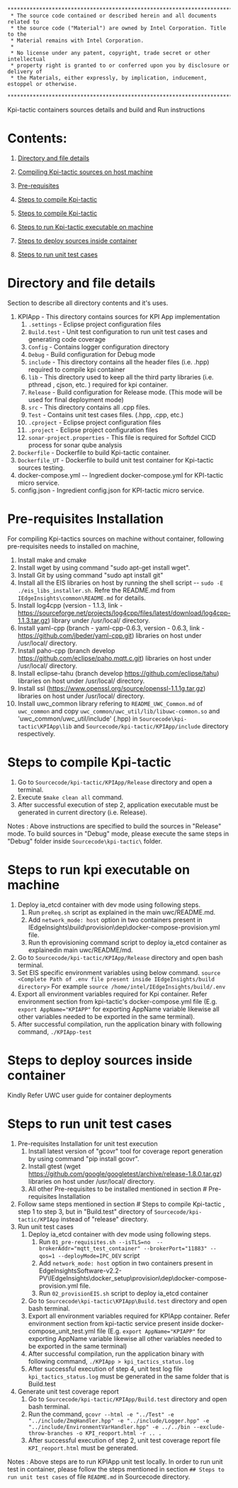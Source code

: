 ```
********************************************************************************************************************
 * The source code contained or described herein and all documents related to
 * the source code ("Material") are owned by Intel Corporation. Title to the
 * Material remains with Intel Corporation.
 *
 * No license under any patent, copyright, trade secret or other intellectual
 * property right is granted to or conferred upon you by disclosure or delivery of
 * the Materials, either expressly, by implication, inducement, estoppel or otherwise.
 **********************************************************************************************************************
```

Kpi-tactic containers sources details and build and Run instructions

# Contents:

1. [Directory and file details](#All-internal-directory-file-details)

2. [Compiling Kpi-tactic sources on host machine](#Compiling-sources)

3. [Pre-requisites](#Pre-requisites-Installation)

4. [Steps to compile Kpi-tactic](#Steps-to-compile-Kpi-tactic)

5. [Steps to compile Kpi-tactic](#Steps-to-compile-Kpi-tactic)

6. [Steps to run Kpi-tactic executable on machine](#Steps-to-run-Kpi-tactic-executable-on-machine)

7. [Steps to deploy sources inside container](#Steps-to-deploy-sources-inside-container)

8. [Steps to run unit test cases](#Steps-to-run-unit-testcases)


# Directory and file details
Section to describe all directory contents and it's uses.

1. KPIApp - This directory contains sources for KPI App implementation 
	1. `.settings` - Eclipse project configuration files
	2. `Build.test` - Unit test configuration to run unit test cases and generating code coverage
	3. `Config` - Contains logger configuration directory
	4. `Debug` - Build configuration for Debug mode
	5. `include` - This directory contains all the header files (i.e. .hpp) required to compile kpi container
	6. `lib` - This directory used to keep all the third party libraries (i.e. pthread , cjson, etc. ) required for kpi container. 
	7. `Release` - Build configuration for Release mode. (This mode will be used for final deployment mode)
	8. `src` - This directory contains all .cpp files.
	9. `Test` - Contains unit test cases files. (.hpp, .cpp, etc.)
	10. `.cproject` - Eclipse project configuration files
	11. `.project` - Eclipse project configuration files
	12. `sonar-project.properties` - This file is required for Softdel CICD process for sonar qube analysis
2. `Dockerfile` - Dockerfile to build Kpi-tactic container.
3. `Dockerfile_UT` - Dockerfile to build unit test container for Kpi-tactic sources testing.
4. docker-compose.yml -- Ingredient docker-compose.yml for KPI-tactic micro service.
5. config.json - Ingredient config.json for KPI-tactic micro service.

# Pre-requisites Installation

For compiling Kpi-tactics sources on machine without container, following pre-requisites needs to installed on machine,
1. Install make and cmake
2. Install wget by using command "sudo apt-get install wget".
3. Install Git by using command "sudo apt install git"
4. Install all the EIS libraries on host by running the shell script -- `sudo -E ./eis_libs_installer.sh`. Refre the README.md from  `IEdgeInsights\common\README.md` for details.
5. Install log4cpp (version - 1.1.3, link - https://sourceforge.net/projects/log4cpp/files/latest/download/log4cpp-1.1.3.tar.gz) library under /usr/local/ directory.
6. Install yaml-cpp (branch - yaml-cpp-0.6.3, version - 0.6.3, link - https://github.com/jbeder/yaml-cpp.git) libraries on host under /usr/local/ directory.
7. Install paho-cpp (branch develop https://github.com/eclipse/paho.mqtt.c.git) libraries on host under /usr/local/ directory.
8. Install eclipse-tahu (branch develop https://github.com/eclipse/tahu) libraries on host under /usr/local/ directory.
9. Install ssl (https://www.openssl.org/source/openssl-1.1.1g.tar.gz) libraries on host under /usr/local/ directory.
10. Install uwc_common library refering to `README_UWC_Common.md` of `uwc_common` and copy `uwc_common/uwc_util/lib/libuwc-common.so` and 'uwc_common/uwc_util/include' (.hpp) in `Sourcecode\kpi-tactic\KPIApp\lib` and `Sourcecode/kpi-tactic/KPIApp/include` directory respectively.

# Steps to compile Kpi-tactic

1. Go to `Sourcecode/kpi-tactic/KPIApp/Release` directory and open a terminal.
2. Execute `$make clean all` command.
3. After successful execution of step 2, application executable must be generated in current directory (i.e. Release).

Notes : Above instructions are specified to build the sources in "Release" mode. To build sources in "Debug" mode, please execute the same steps in "Debug" folder inside `Sourcecode\kpi-tactic\` folder.

# Steps to run kpi executable on machine
1. Deploy ia_etcd container with dev mode using following steps. 
	1. Run `preReq.sh` script as explained in the main uwc/README.md.
	2. Add `network_mode: host` option in two containers present in IEdgeInsights\build\provision\dep\docker-compose-provision.yml file.
	3. Run th eprovisioning command script to deploy ia_etcd container as explainedin main uwc/README/md.
2. Go to `Sourcecode/kpi-tactic/KPIApp/Release` directory and open bash terminal.
3. Set EIS specific environment variables using below command.
	`source <Complete Path of .env file present inside IEdgeInsights/build directory>`
	For example `source /home/intel/IEdgeInsights/build/.env`
4. Export all environment variables required for Kpi container. Refer environment section from kpi-tactic's docker-compose.yml file (E.g. `export AppName="KPIAPP"` for exporting AppName variable likewise all other variables needed to be exported in the same terminal).
5. After successful compilation, run the application binary with following command,
	`./KPIApp-test`

# Steps to deploy sources inside container
Kindly Refer UWC user guide for container deployments

# Steps to run unit test cases
1. Pre-requisites Installation for unit test execution
    1. Install latest version of "gcovr" tool for coverage report generation by using command "pip install gcovr".
    2. Install gtest (wget https://github.com/google/googletest/archive/release-1.8.0.tar.gz) libraries on host under /usr/local/ directory.
    3. All other Pre-requisites to be installed mentioned in section # Pre-requisites Installation
2. Follow same steps mentioned in section # Steps to compile Kpi-tactic , step 1 to step 3, but in "Build.test" directory of `Sourcecode/kpi-tactic/KPIApp` instead of "release" directory.
3. Run unit test cases
    1. Deploy ia_etcd container with dev mode using following steps. 
        1. Run `01_pre-requisites.sh --isTLS=no  --brokerAddr="mqtt_test_container" --brokerPort="11883" --qos=1 --deployMode=IPC_DEV` script
        2. Add `network_mode: host` option in two containers present in EdgeInsightsSoftware-v2.2-PV\IEdgeInsights\docker_setup\provision\dep\docker-compose-provision.yml file. 
        3. Run `02_provisionEIS.sh` script to deploy ia_etcd container
    2. Go to `Sourcecode\kpi-tactic\KPIApp\Build.test` directory and open bash terminal.
    3. Export all environment variables required for KPIApp container. Refer environment section from kpi-tactic service present inside docker-compose_unit_test.yml file (E.g. `export AppName="KPIAPP"` for exporting AppName variable likewise all other variables needed to be exported in the same terminal) 
    4. After successful compilation, run the application binary with following command,
    `./KPIApp > kpi_tactics_status.log` 
    5. After successful execution of step 4, unit test log file `kpi_tactics_status.log` must be generated in the same folder that is Build.test
4. Generate unit test coverage report
    1. Go to `Sourcecode/kpi-tactic/KPIApp/Build.test` directory and open bash terminal.
    2. Run the command,
        `gcovr --html -e "../Test" -e "../include/ZmqHandler.hpp" -e "../include/Logger.hpp" -e "../include/EnvironmentVarHandler.hpp" -e ../../bin --exclude-throw-branches -o KPI_reoport.html -r .. .`
    3. After successful execution of step 2, unit test coverage report file `KPI_reoport.html` must be generated.

 
Notes : Above steps are to run KPIApp unit test locally. In order to run unit test in container, please follow the steps mentioned in section `## Steps to run unit test cases` of file `README.md` in Sourcecode directory. 

